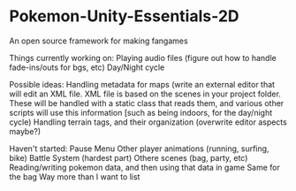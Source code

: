 # Pokemon-Unity-Essentials-2D
An open source framework for making fangames

Things currently working on:
Playing audio files (figure out how to handle fade-ins/outs for bgs, etc)
Day/Night cycle

Possible ideas:
Handling metadata for maps (write an external editor that will edit an XML file.  XML file is based on the scenes in your project folder.  
  These will be handled with a static class that reads them, and various other scripts will use this information [such as being indoors, for the day/night cycle)
Handling terrain tags, and their organization (overwrite editor aspects maybe?)

Haven't started:
Pause Menu
Other player animations (running, surfing, bike)
Battle System (hardest part)
Othere scenes (bag, party, etc)
Reading/writing pokemon data, and then using that data in game
Same for the bag
Way more than I want to list
